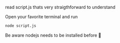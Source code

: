 read script.js thats very straigthforward to understand

Open your favorite terminal and run
```cmd
node script.js
```
Be aware nodejs needs to be installed before 🦖 
